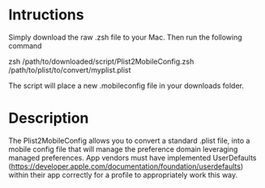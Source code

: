 # Intructions 

Simply download the raw .zsh file to your Mac. Then run the following command

zsh /path/to/downloaded/script/Plist2MobileConfig.zsh /path/to/plist/to/convert/myplist.plist

The script will place a new .mobileconfig file in your downloads folder. 


# Description 
The Plist2MobileConfig allows you to convert a standard .plist file, into a mobile config file that will manage the preference domain leveraging managed preferences. App vendors must have implemented UserDefaults (https://developer.apple.com/documentation/foundation/userdefaults) within their app correctly for a profile to appropriately work this way. 

